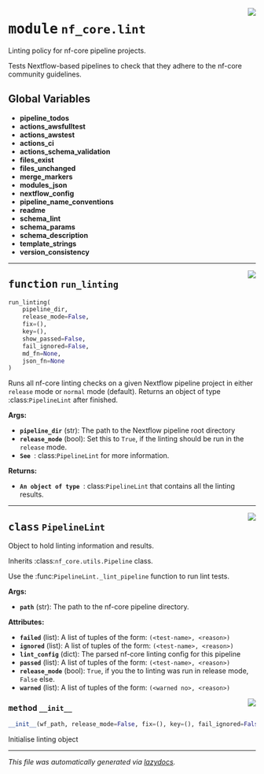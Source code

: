 <!-- markdownlint-disable -->

<a href="../../../../../../tools/nf_core/lint/__init__.py#L0"><img align="right" style="float:right;" src="https://img.shields.io/badge/-source-cccccc?style=flat-square"></a>

# <kbd>module</kbd> `nf_core.lint`

Linting policy for nf-core pipeline projects.

Tests Nextflow-based pipelines to check that they adhere to the nf-core community guidelines.

## **Global Variables**

- **pipeline_todos**
- **actions_awsfulltest**
- **actions_awstest**
- **actions_ci**
- **actions_schema_validation**
- **files_exist**
- **files_unchanged**
- **merge_markers**
- **modules_json**
- **nextflow_config**
- **pipeline_name_conventions**
- **readme**
- **schema_lint**
- **schema_params**
- **schema_description**
- **template_strings**
- **version_consistency**

---

<a href="../../../../../../tools/nf_core/lint/__init__.py#L29"><img align="right" style="float:right;" src="https://img.shields.io/badge/-source-cccccc?style=flat-square"></a>

## <kbd>function</kbd> `run_linting`

```python
run_linting(
    pipeline_dir,
    release_mode=False,
    fix=(),
    key=(),
    show_passed=False,
    fail_ignored=False,
    md_fn=None,
    json_fn=None
)
```

Runs all nf-core linting checks on a given Nextflow pipeline project in either `release` mode or `normal` mode (default). Returns an object of type :class:`PipelineLint` after finished.

**Args:**

- <b>`pipeline_dir`</b> (str): The path to the Nextflow pipeline root directory
- <b>`release_mode`</b> (bool): Set this to `True`, if the linting should be run in the `release` mode.
- <b>`See `</b>: class:`PipelineLint` for more information.

**Returns:**

- <b>`An object of type `</b>: class:`PipelineLint` that contains all the linting results.

---

<a href="../../../../../../tools/nf_core/lint/__init__.py#L102"><img align="right" style="float:right;" src="https://img.shields.io/badge/-source-cccccc?style=flat-square"></a>

## <kbd>class</kbd> `PipelineLint`

Object to hold linting information and results.

Inherits :class:`nf_core.utils.Pipeline` class.

Use the :func:`PipelineLint._lint_pipeline` function to run lint tests.

**Args:**

- <b>`path`</b> (str): The path to the nf-core pipeline directory.

**Attributes:**

- <b>`failed`</b> (list): A list of tuples of the form: `(<test-name>, <reason>)`
- <b>`ignored`</b> (list): A list of tuples of the form: `(<test-name>, <reason>)`
- <b>`lint_config`</b> (dict): The parsed nf-core linting config for this pipeline
- <b>`passed`</b> (list): A list of tuples of the form: `(<test-name>, <reason>)`
- <b>`release_mode`</b> (bool): `True`, if you the to linting was run in release mode, `False` else.
- <b>`warned`</b> (list): A list of tuples of the form: `(<warned no>, <reason>)`

<a href="../../../../../../tools/nf_core/lint/__init__.py#L139"><img align="right" style="float:right;" src="https://img.shields.io/badge/-source-cccccc?style=flat-square"></a>

### <kbd>method</kbd> `__init__`

```python
__init__(wf_path, release_mode=False, fix=(), key=(), fail_ignored=False)
```

Initialise linting object

---

_This file was automatically generated via [lazydocs](https://github.com/ml-tooling/lazydocs)._
